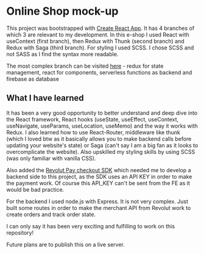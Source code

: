 # Online Shop mock-up

This project was bootstrapped with [Create React App](https://github.com/facebook/create-react-app). It has 4 branches of which 3 are relevant to my development. In this e-shop I used React with useContext (first branch), then Redux with Thunk (second branch) and Redux with Saga (third branch). For styling I used SCSS. I chose SCSS and not SASS as I find the syntax more readable. 

The most complex branch can be visited [here](https://revolut-merchant-test-shop.netlify.app/) - redux for state management, react for components, serverless functions as backend and firebase as database

## What I have learned

It has been a very good opportunity to better understand and deep dive into the React framework, React hooks (useState, useEffect, useContext, useNavigate, useParams, useLocation, useMemo) and the way it works with Redux. I also learned how to use React-Router, middleware like thunk (which I loved btw as it basically allows you to make backend calls before updating your website's state) or Saga (can't say I am a big fan as it looks to overcomplicate the website). Also upskilled my styling skills by using SCSS (was only familiar with vanilla CSS).

Also added the [Revolut Pay checkout SDK](https://developer.revolut.com/docs/sdks/revolut-checkout-js/initialize-widget/revolut-checkout-payments/revolut-checkout-payments-revolut-pay2) which needed me to develop a backend side to this project, as the SDK uses an API KEY in order to make the payment work. Of course this API_KEY can't be sent from the FE as it would be bad practice.

For the backend I used node.js with Express. It is not very complex. Just built some routes in order to make the merchant API from Revolut work to create orders and track order state.

I can only say it has been very exciting and fulfilling to work on this repository!

Future plans are to publish this on a live server.
